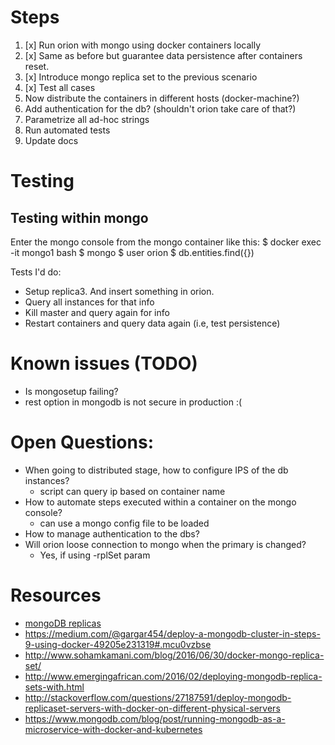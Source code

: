 # Steps
1) [x] Run orion with mongo using docker containers locally
2) [x] Same as before but guarantee data persistence after containers reset.
3) [x] Introduce mongo replica set to the previous scenario
4) [x] Test all cases
5) Now distribute the containers in different hosts (docker-machine?)
6) Add authentication for the db? (shouldn't orion take care of that?)
7) Parametrize all ad-hoc strings
8) Run automated tests
9) Update docs

# Testing

## Testing within mongo
Enter the mongo console from the mongo container like this:
    $ docker exec -it mongo1 bash
    $ mongo
    $ user orion
    $ db.entities.find({})

Tests I'd do:
 - Setup replica3. And insert something in orion.
 - Query all instances for that info
 - Kill master and query again for info
 - Restart containers and query data again (i.e, test persistence)

# Known issues (TODO)
 - Is mongosetup failing?
 - rest option in mongodb is not secure in production :(

# Open Questions:
 - When going to distributed stage, how to configure IPS of the db instances?
    - script can query ip based on container name
 - How to automate steps executed within a container on the mongo console?
    - can use a mongo config file to be loaded
 - How to manage authentication to the dbs?
 - Will orion loose connection to mongo when the primary is changed?
    - Yes, if using -rplSet param

# Resources
 - [mongoDB replicas](https://docs.mongodb.com/manual/replication/)
 - https://medium.com/@gargar454/deploy-a-mongodb-cluster-in-steps-9-using-docker-49205e231319#.mcu0vzbse
 - http://www.sohamkamani.com/blog/2016/06/30/docker-mongo-replica-set/
 - http://www.emergingafrican.com/2016/02/deploying-mongodb-replica-sets-with.html
 - http://stackoverflow.com/questions/27187591/deploy-mongodb-replicaset-servers-with-docker-on-different-physical-servers
 - https://www.mongodb.com/blog/post/running-mongodb-as-a-microservice-with-docker-and-kubernetes
